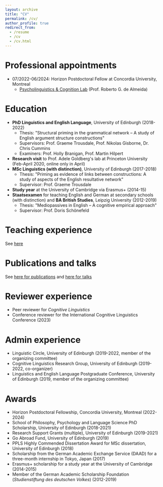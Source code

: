 ```yaml
---
layout: archive
title: "CV"
permalink: /cv/
author_profile: true
redirect_from:
  - /resume
  - /cv
  - /cv.html
---
```


Professional appointments
======
* 07/2022-06/2024: Horizon Postdoctoral Fellow at Concordia University, Montreal
	* <a href="https://psycholinguistics.weebly.com/">Psycholinguistics & Cognition Lab</a> (Prof. Roberto G. de Almeida)

Education
======
* <b>PhD Linguistics and English Language</b>, University of Edinburgh (2018-2022)
   * Thesis: "Structural priming in the grammatical network – A study of English argument structure constructions"
   * Supervisors: Prof. Graeme Trousdale, Prof. Nikolas Gisborne, Dr. Chris Cummins
   * Examiners: Prof. Holly Branigan, Prof. Martin Hilpert
* <b>Research visit</b> to Prof. Adele Goldberg's lab at Princeton University (Feb-April 2020, online only in April)
* <b>MSc Linguistics (with distinction)</b>, University of Edinburgh (2017-2018)
   * Thesis: "Priming as evidence of links between constructions: A study of aspects of the English resultative network"
   * Supervisor: Prof. Graeme Trousdale
* <b>Study year</b> at the University of Cambridge via Erasmus+ (2014-15)
* <b>Staatsexamen</b> for teaching English and German at secondary schools (with distinction) and <b>BA British Studies</b>, Leipzig University (2012-2019)
   * Thesis: "Mediopassives in English – A cognitive empirical approach"
   * Supervisor: Prof. Doris Schönefeld

Teaching experience
======
See <a href="https://tungerer.github.io/teaching/">here</a>

Publications and talks
======
See <a href="https://tungerer.github.io/publications/">here for publications</a> and <a href="https://tungerer.github.io/talks/">here for talks</a>
  
Reviewer experience
======
* Peer reviewer for <i>Cognitive Linguistics</i>
* Conference reviewer for the International Cognitive Linguistics Conference (2023)

Admin experience
======
* Linguistic Circle, University of Edinburgh (2019-2022, member of the organizing committee) 
* Cognitive Linguistics Research Group, University of Edinburgh (2019-2022, co-organizer)
* Linguistics and English Language Postgraduate Conference,  University of Edinburgh (2019, member of the organizing committee)

Awards
======
* Horizon Postdoctoral Fellowship, Concordia University, Montreal (2022-2024)
* School of Philosophy, Psychology and Language Science PhD Scholarship, University of Edinburgh (2018-2021)
* Research Support Grants (multiple), University of Edinburgh (2019-2021)
* Go Abroad Fund, University of Edinburgh (2019)
* PPLS Highly Commended Dissertation Award for MSc dissertation, University of Edinburgh (2018)
* Scholarship from the German Academic Exchange Service (DAAD) for a three-month internship in Tokyo, Japan (2017)
* Erasmus+ scholarship for a study year at the University of Cambridge (2014-2015)
* Member of the German Academic Scholarship Foundation (<i>Studienstiftung des deutschen Volkes</i>) (2012-2019)
  